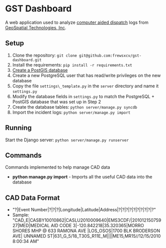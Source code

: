# GST Dashboard

A web application used to analyze [computer aided dispatch](http://en.wikipedia.org/wiki/Computer-aided_dispatch) logs from [GeoSpatial Technologies, Inc](http://www.geospatialtech.com/).

## Setup

1. Clone the repository: `git clone git@github.com:frewsxcv/gst-dashboard.git`
2. Install the requirements: `pip install -r requirements.txt`
3. [Create a PostGIS database](http://postgis.refractions.net/documentation/manual-1.5/ch02.html#id2661925)
4. Create a new PostgreSQL user that has read/write privileges on the new database
5. Copy the file `settings\_template.py` in the `server` directory and name it `settings.py`
6. Modify the database fields in `settings.py` to match the PostgreSQL + PostGIS database that was set up in Step 2
7. Create the database tables: `python server/manage.py syncdb`
8. Import the incident logs: `python server/manage.py import`

## Running

Start the Django server: `python server/manage.py runserver`

## Commands

Commands implemented to help manage CAD data

+ **python manage.py import** - Imports all the useful CAD data into the database

## CAD Data Format

+ "?|Event Number|?|?|?|Longitude|Latitude|Address|?|?|?|?|?|?|?|?|?|?"
+ Sample: "CAD\_E|CASBY10010862|CASLU2010009640|EMS3CDF/|20101215075927|MED|MEDICAL AID CODE 3|-120.842218|35.320365|MORRO SHORES MHP @ 633 RAMONA AVE |LOS\_OSOS|1700 BLK BRODERSON AVE| UNNAMED ST|631\_G\_5/18\_T30S\_R11E\_M||||ME15,MR15//12/15/2010 8:00:34 AM"
